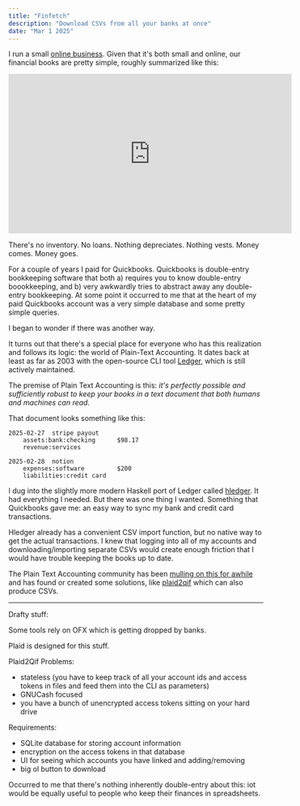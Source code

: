 ```yaml
---
title: "Finfetch"
description: "Download CSVs from all your banks at once"
date: "Mar 1 2025"
---
```


I run a small [online business](https://synthase.cc). Given that it's both small and online, our financial books are pretty simple, roughly summarized like this:

<iframe width="560" height="315" src="https://www.youtube.com/embed/cKEwnhc8ItY?si=wTuDeRFN3O005Za6" title="YouTube video player" frameborder="0" allow="accelerometer; autoplay; clipboard-write; encrypted-media; gyroscope; picture-in-picture; web-share" referrerpolicy="strict-origin-when-cross-origin" allowfullscreen></iframe>

There's no inventory. No loans. Nothing depreciates. Nothing vests. Money comes. Money goes.

For a couple of years I paid for Quickbooks. Quickbooks is double-entry bookkeeping software that both a) requires you to know double-entry boookkeeping, and b) very awkwardly tries to abstract away any double-entry bookkeeping. At some point it occurred to me that at the heart of my paid Quickbooks account was a very simple database and some pretty simple queries.

I began to wonder if there was another way.

It turns out that there's a special place for everyone who has this realization and follows its logic: the world of Plain-Text Accounting. It dates back at least as far as 2003 with the open-source CLI tool [Ledger](https://ledger-cli.org/), which is still actively maintained.

The premise of Plain Text Accounting is this: _it's perfectly possible and sufficiently robust to keep your books in a text document that both humans and machines can read._

That document looks something like this:

```
2025-02-27  stripe payout
    assets:bank:checking      $98.17
    revenue:services

2025-02-28  notion
    expenses:software         $200
    liabilities:credit card
```

I dug into the slightly more modern Haskell port of Ledger called [hledger](https://hledger.org/). It had everything I needed. But there was one thing I wanted. Something that Quickbooks gave me: an easy way to sync my bank and credit card transactions.

Hledger already has a convenient CSV import function, but no native way to get the actual transactions. I knew that logging into all of my accounts and downloading/importing separate CSVs would create enough friction that I would have trouble keeping the books up to date.

The Plain Text Accounting community has been [mulling on this for awhile](https://www.reddit.com/r/plaintextaccounting/comments/fytyhp/how_do_you_automate_downloading_bank_details/) and has found or created some solutions, like [plaid2qif](https://github.com/ebridges/plaid2qif) which can also produce CSVs.

---

Drafty stuff:

Some tools rely on OFX which is getting dropped by banks.

Plaid is designed for this stuff.

Plaid2Qif Problems:

- stateless (you have to keep track of all your account ids and access tokens in files and feed them into the CLI as parameters)
- GNUCash focused
- you have a bunch of unencrypted access tokens sitting on your hard drive

Requirements:

- SQLite database for storing account information
- encryption on the access tokens in that database
- UI for seeing which accounts you have linked and adding/removing
- big ol button to download

Occurred to me that there's nothing inherently double-entry about this: iot would be equally useful to people who keep their finances in spreadsheets.
